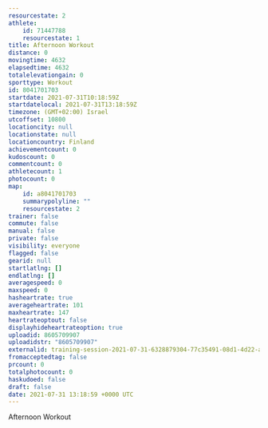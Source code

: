 ```yaml
---
resourcestate: 2
athlete:
    id: 71447788
    resourcestate: 1
title: Afternoon Workout
distance: 0
movingtime: 4632
elapsedtime: 4632
totalelevationgain: 0
sporttype: Workout
id: 8041701703
startdate: 2021-07-31T10:18:59Z
startdatelocal: 2021-07-31T13:18:59Z
timezone: (GMT+02:00) Israel
utcoffset: 10800
locationcity: null
locationstate: null
locationcountry: Finland
achievementcount: 0
kudoscount: 0
commentcount: 0
athletecount: 1
photocount: 0
map:
    id: a8041701703
    summarypolyline: ""
    resourcestate: 2
trainer: false
commute: false
manual: false
private: false
visibility: everyone
flagged: false
gearid: null
startlatlng: []
endlatlng: []
averagespeed: 0
maxspeed: 0
hasheartrate: true
averageheartrate: 101
maxheartrate: 147
heartrateoptout: false
displayhideheartrateoption: true
uploadid: 8605709907
uploadidstr: "8605709907"
externalid: training-session-2021-07-31-6328879304-77c35491-08d1-4d22-ad8e-03ac914feff6.fit
fromacceptedtag: false
prcount: 0
totalphotocount: 0
haskudoed: false
draft: false
date: 2021-07-31 13:18:59 +0000 UTC
---
```

Afternoon Workout